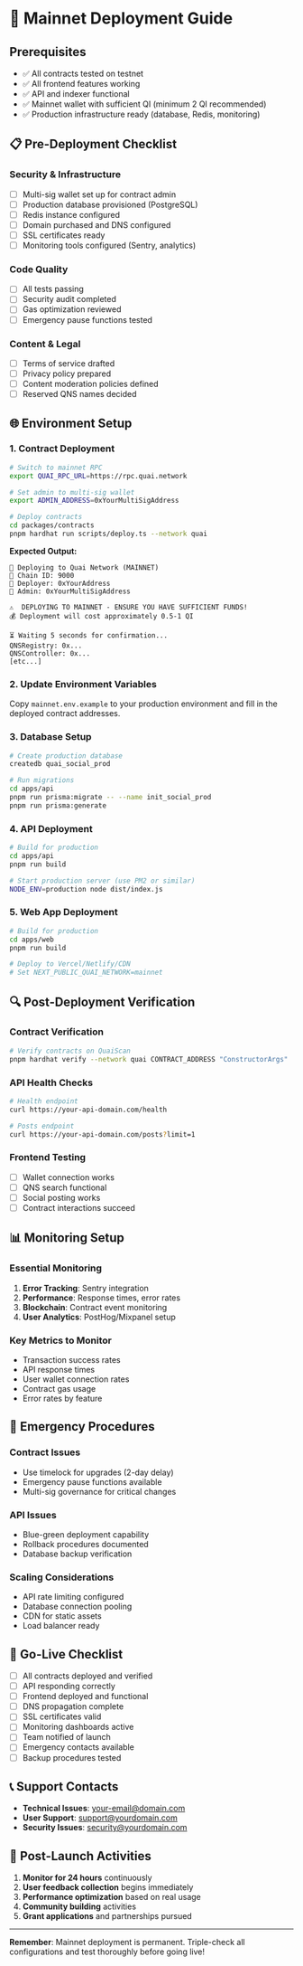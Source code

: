 # 🚀 Mainnet Deployment Guide

## Prerequisites

- ✅ All contracts tested on testnet
- ✅ All frontend features working
- ✅ API and indexer functional
- ✅ Mainnet wallet with sufficient QI (minimum 2 QI recommended)
- ✅ Production infrastructure ready (database, Redis, monitoring)

## 📋 Pre-Deployment Checklist

### Security & Infrastructure
- [ ] Multi-sig wallet set up for contract admin
- [ ] Production database provisioned (PostgreSQL)
- [ ] Redis instance configured
- [ ] Domain purchased and DNS configured
- [ ] SSL certificates ready
- [ ] Monitoring tools configured (Sentry, analytics)

### Code Quality
- [ ] All tests passing
- [ ] Security audit completed
- [ ] Gas optimization reviewed
- [ ] Emergency pause functions tested

### Content & Legal
- [ ] Terms of service drafted
- [ ] Privacy policy prepared
- [ ] Content moderation policies defined
- [ ] Reserved QNS names decided

## 🌐 Environment Setup

### 1. Contract Deployment

```bash
# Switch to mainnet RPC
export QUAI_RPC_URL=https://rpc.quai.network

# Set admin to multi-sig wallet
export ADMIN_ADDRESS=0xYourMultiSigAddress

# Deploy contracts
cd packages/contracts
pnpm hardhat run scripts/deploy.ts --network quai
```

**Expected Output:**
```
🚀 Deploying to Quai Network (MAINNET)
📍 Chain ID: 9000
👤 Deployer: 0xYourAddress
👑 Admin: 0xYourMultiSigAddress

⚠️  DEPLOYING TO MAINNET - ENSURE YOU HAVE SUFFICIENT FUNDS!
💰 Deployment will cost approximately 0.5-1 QI

⏳ Waiting 5 seconds for confirmation...
QNSRegistry: 0x...
QNSController: 0x...
[etc...]
```

### 2. Update Environment Variables

Copy `mainnet.env.example` to your production environment and fill in the deployed contract addresses.

### 3. Database Setup

```bash
# Create production database
createdb quai_social_prod

# Run migrations
cd apps/api
pnpm run prisma:migrate -- --name init_social_prod
pnpm run prisma:generate
```

### 4. API Deployment

```bash
# Build for production
cd apps/api
pnpm run build

# Start production server (use PM2 or similar)
NODE_ENV=production node dist/index.js
```

### 5. Web App Deployment

```bash
# Build for production
cd apps/web
pnpm run build

# Deploy to Vercel/Netlify/CDN
# Set NEXT_PUBLIC_QUAI_NETWORK=mainnet
```

## 🔍 Post-Deployment Verification

### Contract Verification
```bash
# Verify contracts on QuaiScan
pnpm hardhat verify --network quai CONTRACT_ADDRESS "ConstructorArgs"
```

### API Health Checks
```bash
# Health endpoint
curl https://your-api-domain.com/health

# Posts endpoint
curl https://your-api-domain.com/posts?limit=1
```

### Frontend Testing
- [ ] Wallet connection works
- [ ] QNS search functional
- [ ] Social posting works
- [ ] Contract interactions succeed

## 📊 Monitoring Setup

### Essential Monitoring
1. **Error Tracking**: Sentry integration
2. **Performance**: Response times, error rates
3. **Blockchain**: Contract event monitoring
4. **User Analytics**: PostHog/Mixpanel setup

### Key Metrics to Monitor
- Transaction success rates
- API response times
- User wallet connection rates
- Contract gas usage
- Error rates by feature

## 🚨 Emergency Procedures

### Contract Issues
- Use timelock for upgrades (2-day delay)
- Emergency pause functions available
- Multi-sig governance for critical changes

### API Issues
- Blue-green deployment capability
- Rollback procedures documented
- Database backup verification

### Scaling Considerations
- API rate limiting configured
- Database connection pooling
- CDN for static assets
- Load balancer ready

## 🎯 Go-Live Checklist

- [ ] All contracts deployed and verified
- [ ] API responding correctly
- [ ] Frontend deployed and functional
- [ ] DNS propagation complete
- [ ] SSL certificates valid
- [ ] Monitoring dashboards active
- [ ] Team notified of launch
- [ ] Emergency contacts available
- [ ] Backup procedures tested

## 📞 Support Contacts

- **Technical Issues**: your-email@domain.com
- **User Support**: support@yourdomain.com
- **Security Issues**: security@yourdomain.com

## 🔄 Post-Launch Activities

1. **Monitor for 24 hours** continuously
2. **User feedback collection** begins immediately
3. **Performance optimization** based on real usage
4. **Community building** activities
5. **Grant applications** and partnerships pursued

---

**Remember**: Mainnet deployment is permanent. Triple-check all configurations and test thoroughly before going live!
